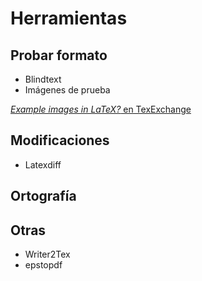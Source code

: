 # Herramientas

## Probar formato

* Blindtext
* Imágenes de prueba

[MWE]:http://www.ctan.org/pkg/mwe

[*Example images in LaTeX?* en TexExchange](http://tex.stackexchange.com/questions/231738/example-images-in-latex#231741)


## Modificaciones

* Latexdiff

## Ortografía

## Otras

* Writer2Tex
* epstopdf
